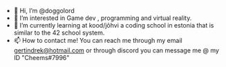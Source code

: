 - 👋 Hi, I’m @doggolord
- 👀 I’m interested in Game dev , programming and virtual reality.
- 🌱 I’m currently learning at kood/jõhvi a coding school in estonia that is similar to the 42 school system.
- 📫 How to contact me! You can reach me through my email gertindrek@hotmail.com or through discord you can message me @ my ID "Cheems#7996"
